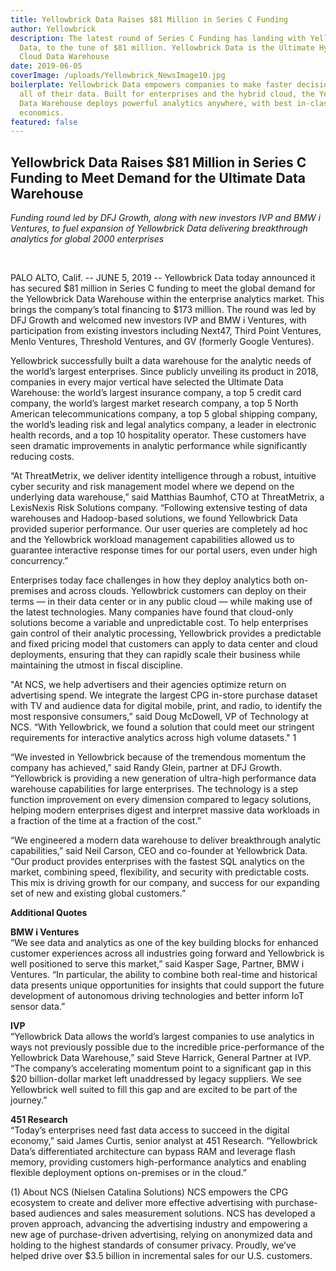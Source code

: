 ```yaml
---
title: Yellowbrick Data Raises $81 Million in Series C Funding
author: Yellowbrick
description: The latest round of Series C Funding has landing with Yellowbrick
  Data, to the tune of $81 million. Yellowbrick Data is the Ultimate Hybrid
  Cloud Data Warehouse
date: 2019-06-05
coverImage: /uploads/Yellowbrick_NewsImage10.jpg
boilerplate: Yellowbrick Data empowers companies to make faster decisions with
  all of their data. Built for enterprises and the hybrid cloud, the Yellowbrick
  Data Warehouse deploys powerful analytics anywhere, with best in-class
  economics.
featured: false
---
```


## Yellowbrick Data Raises $81 Million in Series C Funding to Meet Demand for the Ultimate Data Warehouse


_Funding round led by DFJ Growth, along with new investors IVP and BMW i Ventures, to fuel expansion of Yellowbrick Data delivering breakthrough analytics for global 2000 enterprises_

 

PALO ALTO, Calif. -- JUNE 5, 2019 -- Yellowbrick Data today announced it has secured $81 million in Series C funding to meet the global demand for the Yellowbrick Data Warehouse within the enterprise analytics market. This brings the company’s total financing to $173 million. The round was led by DFJ Growth and welcomed new investors IVP and BMW i Ventures, with participation from existing investors including Next47, Third Point Ventures, Menlo Ventures, Threshold Ventures, and GV (formerly Google Ventures).

Yellowbrick successfully built a data warehouse for the analytic needs of the world’s largest enterprises. Since publicly unveiling its product in 2018, companies in every major vertical have selected the Ultimate Data Warehouse: the world’s largest insurance company, a top 5 credit card company, the world’s largest market research company, a top 5 North American telecommunications company, a top 5 global shipping company, the world’s leading risk and legal analytics company, a leader in electronic health records, and a top 10 hospitality operator. These customers have seen dramatic improvements in analytic performance while significantly reducing costs.

“At ThreatMetrix, we deliver identity intelligence through a robust, intuitive cyber security and risk management model where we depend on the underlying data warehouse,” said Matthias Baumhof, CTO at ThreatMetrix, a LexisNexis Risk Solutions company. “Following extensive testing of data warehouses and Hadoop-based solutions, we found Yellowbrick Data provided superior performance. Our user queries are completely ad hoc and the Yellowbrick workload management capabilities allowed us to guarantee interactive response times for our portal users, even under high concurrency.”

Enterprises today face challenges in how they deploy analytics both on-premises and across clouds. Yellowbrick customers can deploy on their terms — in their data center or in any public cloud — while making use of the latest technologies. Many companies have found that cloud-only solutions become a variable and unpredictable cost. To help enterprises gain control of their analytic processing, Yellowbrick provides a predictable and fixed pricing model that customers can apply to data center and cloud deployments, ensuring that they can rapidly scale their business while maintaining the utmost in fiscal discipline.

"At NCS, we help advertisers and their agencies optimize return on advertising spend. We integrate the largest CPG in-store purchase dataset with TV and audience data for digital mobile, print, and radio, to identify the most responsive consumers,” said Doug McDowell, VP of Technology at NCS. “With Yellowbrick, we found a solution that could meet our stringent requirements for interactive analytics across high volume datasets." 1

“We invested in Yellowbrick because of the tremendous momentum the company has achieved,” said Randy Glein, partner at DFJ Growth. “Yellowbrick is providing a new generation of ultra-high performance data warehouse capabilities for large enterprises. The technology is a step function improvement on every dimension compared to legacy solutions, helping modern enterprises digest and interpret massive data workloads in a fraction of the time at a fraction of the cost.”

“We engineered a modern data warehouse to deliver breakthrough analytic capabilities,” said Neil Carson, CEO and co-founder at Yellowbrick Data. “Our product provides enterprises with the fastest SQL analytics on the market, combining speed, flexibility, and security with predictable costs. This mix is driving growth for our company, and success for our expanding set of new and existing global customers.”

**Additional Quotes**

**BMW i Ventures**  
“We see data and analytics as one of the key building blocks for enhanced customer experiences across all industries going forward and Yellowbrick is well positioned to serve this market,” said Kasper Sage, Partner, BMW i Ventures. “In particular, the ability to combine both real-time and historical data presents unique opportunities for insights that could support the future development of autonomous driving technologies and better inform IoT sensor data.”

**IVP**  
“Yellowbrick Data allows the world’s largest companies to use analytics in ways not previously possible due to the incredible price-performance of the Yellowbrick Data Warehouse,” said Steve Harrick, General Partner at IVP. “The company’s accelerating momentum point to a significant gap in this $20 billion-dollar market left unaddressed by legacy suppliers. We see Yellowbrick well suited to fill this gap and are excited to be part of the journey.”

**451 Research**  
“Today’s enterprises need fast data access to succeed in the digital economy,” said James Curtis, senior analyst at 451 Research. “Yellowbrick Data’s differentiated architecture can bypass RAM and leverage flash memory, providing customers high-performance analytics and enabling flexible deployment options on-premises or in the cloud.”  

(1) About NCS (Nielsen Catalina Solutions) NCS empowers the CPG ecosystem to create and deliver more effective advertising with purchase-based audiences and sales measurement solutions. NCS has developed a proven approach, advancing the advertising industry and empowering a new age of purchase-driven advertising, relying on anonymized data and holding to the highest standards of consumer privacy. Proudly, we’ve helped drive over $3.5 billion in incremental sales for our U.S. customers.
